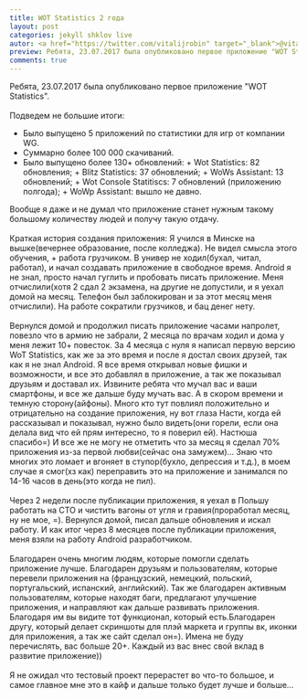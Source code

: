 ```yaml
---
title: WOT Statistics 2 года
layout: post
categories: jekyll shklov live
autor: <a href="https://twitter.com/vitalijrobin" target="_blank">@vitalijrobin</a>
preview: Ребята, 23.07.2017 была опубликовано первое приложение "WOT Statistics".
comments: true
---
```

Ребята, 23.07.2017 была опубликовано первое приложение "WOT Statistics".
<br>
<br>
Подведем не большие итоги:
+ Было выпущено 5 приложений по статистики для игр от компании WG.
+ Суммарно более 100 000 скачиваний.
+ Было выпущено более 130+ обновлений:
      + Wot Statistics: 82 обновления;
      + Blitz Statistics: 37 обновлений;
      + WoWs Assistant: 13 обновлений;
      + Wot Console Statitiscs: 7 обновлений (приложению полгода);
      + WoWp Assistant: вышло не давно.

Вообще я даже и не думал что приложение станет нужным такому большому количеству людей и получу такую отдачу.
<br>
<br>
Краткая история создания приложения:
Я учился в Минске на вышке(вечернее образование, после колледжа). Не видел смысла этого обучения, + работа грузчиком. В универ не ходил(бухал, читал, работал), и начал создавать приложение в свободное время.
Android я не знал, просто начал гуглить и пробовать писать приложение. Меня отчислили(хотя 2 сдал 2 экзамена, на другие не допустили, и я уехал домой на месяц. Телефон был заблокирован и за этот месяц меня отчислили). На работе сократили грузчиков, и бац денег нету.
<br>
<br>
Вернулся домой и продолжил писать приложение часами напролет, повезло что в армию не забрали, 2 месяца по врачам ходил и дома у меня лежит 10+ повесток. За 4 месяца с нуля я написал первую версию WoT Statistics, как же за это время и после я достал своих друзей, так как я не знал Android. Я все время открывал новые фишки и возможности, и все это добавлял в приложение, а так же показывал друзьям и доставал их. Извините ребята что мучал вас и ваши смартфоны, и все же дальше буду мучать вас. А в скором времени и темную сторону(айфоны). Много кто тут повлиял положительно и отрицательно на создание приложения, ну вот глаза Насти, когда ей рассказывал и показывал, нужно было видеть(они горели, если она делала вид что ей прям интересно, то я поверил ей). Настюша спасибо=)
И все же не могу не отметить что за месяц я сделал 70% приложения из-за первой любви(сейчас она замужем)… Знаю что многих это ломает и вгоняет в ступор(бухло, депрессия и т.д.), в моем случае я смог(хз как) переправить это на приложение и занимался по 14-16 часов в день(это когда не пил).
<br>
<br>
Через 2 недели после публикации приложения, я уехал в Польшу работать на СТО и чистить вагоны от угля и гравия(проработал месяц, ну не мое, =). Вернулся домой, писал дальше обновления и искал работу. И как итог через 8 месяцев после публикации приложения, меня взяли на работу Android разработчиком.
<br>
<br>
Благодарен очень многим людям, которые помогли сделать приложение лучше. Благодарен друзьям и пользователям, которые перевели приложения на (французский, немецкий, польский, португальский, испанский, английский). Так же благодарен активным пользователям, которые находят баги, предлагают улучшение приложения, и направляют как дальше развивать приложения. Благодаря им вы видите тот функционал, который есть.Благодарен другу, который делает скриншоты для плэй маркета и группы вк, иконки для приложения, а так же сайт сделал он=).
Имена не буду перечислять, вас больше 20+. Каждый из вас внес свой вклад в развитие приложение))
<br>
<br>
Я не ожидал что тестовый проект перерастет во что-то большое, и самое главное мне это в кайф и дальше только будет лучше и больше…

